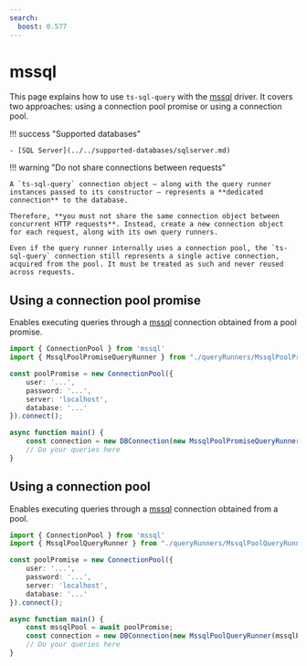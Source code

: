 ```yaml
---
search:
  boost: 0.577
---
```

# mssql

This page explains how to use `ts-sql-query` with the [mssql](https://www.npmjs.com/package/mssql) driver. It covers two approaches: using a connection pool promise or using a connection pool.

!!! success "Supported databases"

    - [SQL Server](../../supported-databases/sqlserver.md)

!!! warning "Do not share connections between requests"

    A `ts-sql-query` connection object — along with the query runner instances passed to its constructor — represents a **dedicated connection** to the database.

    Therefore, **you must not share the same connection object between concurrent HTTP requests**. Instead, create a new connection object for each request, along with its own query runners.

    Even if the query runner internally uses a connection pool, the `ts-sql-query` connection still represents a single active connection, acquired from the pool. It must be treated as such and never reused across requests.

## Using a connection pool promise

Enables executing queries through a [mssql](https://www.npmjs.com/package/mssql) connection obtained from a pool promise.

```ts
import { ConnectionPool } from 'mssql'
import { MssqlPoolPromiseQueryRunner } from "./queryRunners/MssqlPoolPromiseQueryRunner";

const poolPromise = new ConnectionPool({
    user: '...',
    password: '...',
    server: 'localhost',
    database: '...'
}).connect();

async function main() {
    const connection = new DBConnection(new MssqlPoolPromiseQueryRunner(poolPromise));
    // Do your queries here
}
```

## Using a connection pool

Enables executing queries through a [mssql](https://www.npmjs.com/package/mssql) connection obtained from a pool.

```ts
import { ConnectionPool } from 'mssql'
import { MssqlPoolQueryRunner } from "./queryRunners/MssqlPoolQueryRunner";

const poolPromise = new ConnectionPool({
    user: '...',
    password: '...',
    server: 'localhost',
    database: '...'
}).connect();

async function main() {
    const mssqlPool = await poolPromise;
    const connection = new DBConnection(new MssqlPoolQueryRunner(mssqlPool));
    // Do your queries here
}
```
